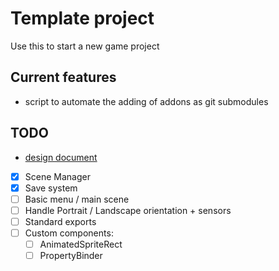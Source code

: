 # Template project

Use this to start a new game project

## Current features
- script to automate the adding of addons as git submodules

## TODO
- [design document](https://docs.google.com/document/d/1Vl7BMvzUOhbunJrI_X1gUc6x-LAp3aaBiPwHUf27B70/edit#heading=h.lr899156xjnx)
- [x] Scene Manager
- [x] Save system
- [ ] Basic menu / main scene
- [ ] Handle Portrait / Landscape orientation + sensors
- [ ] Standard exports
- [ ] Custom components:
	- [ ] AnimatedSpriteRect
	- [ ] PropertyBinder
